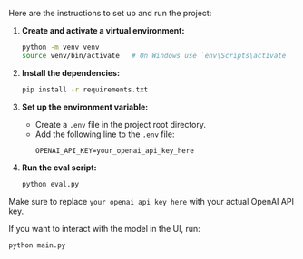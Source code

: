 Here are the instructions to set up and run the project:

1. **Create and activate a virtual environment:**
   ```sh
   python -m venv venv
   source venv/bin/activate   # On Windows use `env\Scripts\activate`
   ```

2. **Install the dependencies:** 
   ```sh
   pip install -r requirements.txt
   ```

3. **Set up the environment variable:**
   - Create a `.env` file in the project root directory.
   - Add the following line to the `.env` file:
     ```env
     OPENAI_API_KEY=your_openai_api_key_here
     ```

4. **Run the eval script:**
   ```sh
   python eval.py
   ```

Make sure to replace `your_openai_api_key_here` with your actual OpenAI API key.

If you want to interact with the model in the UI, run: 
```sh
python main.py
```